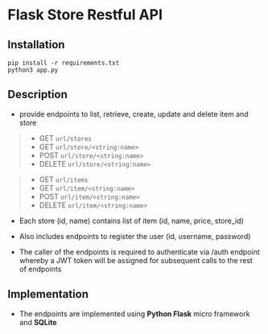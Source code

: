 # Flask Store Restful API

## Installation
```
pip install -r requirements.txt
python3 app.py
```

## Description
+ provide endpoints to list, retrieve, create, update and delete item and store

>	- GET `url/stores`
>	- GET `url/store/<string:name>`
>	- POST `url/store/<string:name>`
>	- DELETE `url/store/<string:name>`

>	- GET `url/items`
>	- GET `url/item/<string:name>`
>	- POST `url/item/<string:name>`
>	- DELETE `url/item/<string:name>`


+ Each store (id, name) contains list of item (id, name, price, store_id)

+ Also includes endpoints to register the user (id, username, password)

+ The caller of the endpoints is required to authenticate via /auth endpoint whereby a JWT token will be assigned for subsequent calls to the rest of endpoints

## Implementation
+ The endpoints are implemented using **Python Flask** micro framework and **SQLite**

